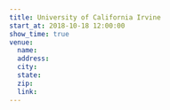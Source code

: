 ```yaml
---
title: University of California Irvine
start_at: 2018-10-18 12:00:00
show_time: true
venue:
  name:
  address:
  city:
  state:
  zip:
  link:
---
```



